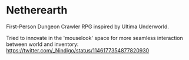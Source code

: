 # Netherearth
First-Person Dungeon Crawler RPG inspired by Ultima Underworld.

Tried to innovate in the 'mouselook' space for more seamless interaction between world and inventory:
https://twitter.com/_Nindigo/status/1146177354877820930
